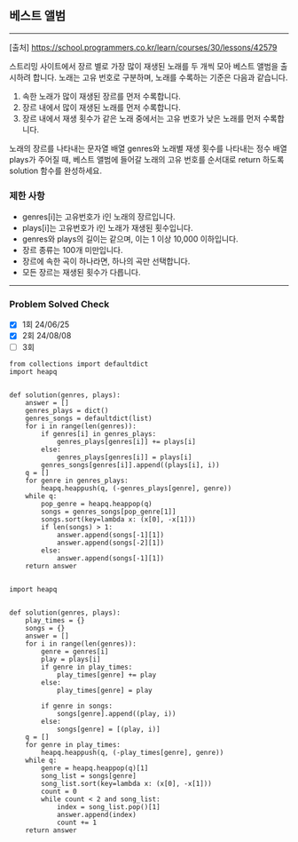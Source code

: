 ## 베스트 앨범

---

[출처] https://school.programmers.co.kr/learn/courses/30/lessons/42579

스트리밍 사이트에서 장르 별로 가장 많이 재생된 노래를 두 개씩 모아 베스트 앨범을 출시하려 합니다. 
노래는 고유 번호로 구분하며, 노래를 수록하는 기준은 다음과 같습니다.

1. 속한 노래가 많이 재생된 장르를 먼저 수록합니다.
2. 장르 내에서 많이 재생된 노래를 먼저 수록합니다.
3. 장르 내에서 재생 횟수가 같은 노래 중에서는 고유 번호가 낮은 노래를 먼저 수록합니다.

노래의 장르를 나타내는 문자열 배열 genres와 노래별 재생 횟수를 나타내는 정수 배열 plays가 주어질 때, 
베스트 앨범에 들어갈 노래의 고유 번호를 순서대로 return 하도록 solution 함수를 완성하세요.

### 제한 사항

- genres[i]는 고유번호가 i인 노래의 장르입니다.
- plays[i]는 고유번호가 i인 노래가 재생된 횟수입니다.
- genres와 plays의 길이는 같으며, 이는 1 이상 10,000 이하입니다.
- 장르 종류는 100개 미만입니다.
- 장르에 속한 곡이 하나라면, 하나의 곡만 선택합니다.
- 모든 장르는 재생된 횟수가 다릅니다.

---
### Problem Solved Check
- [x] 1회 24/06/25
- [x] 2회 24/08/08
- [ ] 3회

~~~
from collections import defaultdict
import heapq


def solution(genres, plays):
    answer = []
    genres_plays = dict()
    genres_songs = defaultdict(list)
    for i in range(len(genres)):
        if genres[i] in genres_plays:
            genres_plays[genres[i]] += plays[i]
        else:
            genres_plays[genres[i]] = plays[i]
        genres_songs[genres[i]].append((plays[i], i))
    q = []
    for genre in genres_plays:
        heapq.heappush(q, (-genres_plays[genre], genre))
    while q:
        pop_genre = heapq.heappop(q)
        songs = genres_songs[pop_genre[1]]
        songs.sort(key=lambda x: (x[0], -x[1]))
        if len(songs) > 1:
            answer.append(songs[-1][1])
            answer.append(songs[-2][1])
        else:
            answer.append(songs[-1][1])
    return answer
    
~~~
~~~
import heapq


def solution(genres, plays):
    play_times = {}
    songs = {}
    answer = []
    for i in range(len(genres)):
        genre = genres[i]
        play = plays[i]
        if genre in play_times:
            play_times[genre] += play
        else:
            play_times[genre] = play

        if genre in songs:
            songs[genre].append((play, i))
        else:
            songs[genre] = [(play, i)]
    q = []
    for genre in play_times:
        heapq.heappush(q, (-play_times[genre], genre))
    while q:
        genre = heapq.heappop(q)[1]
        song_list = songs[genre]
        song_list.sort(key=lambda x: (x[0], -x[1]))
        count = 0
        while count < 2 and song_list:
            index = song_list.pop()[1]
            answer.append(index)
            count += 1
    return answer
~~~